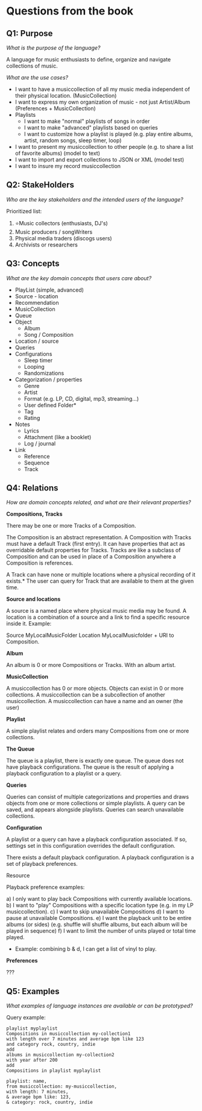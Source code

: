 # Questions from the book

## Q1: Purpose

*What is the purpose of the language?*

A language for music enthusiasts to define, organize and navigate collections of music.

*What are the use cases?*

- I want to have a musiccollection of all my music media independent of their physical location. (MusicCollection)
- I want to express my own organization of music - not just Artist/Album (Preferences + MusicCollection)
- Playlists
  - I want to make "normal" playlists of songs in order
  - I want to make "advanced" playlists based on queries
  - I want to customize how a playlist is played (e.g. play entire albums, artist, random songs, sleep timer, loop)
- I want to present my musiccollection to other people (e.g. to share a list of favorite albums) (model to text)
- I want to import and export collections to JSON or XML (model test)
- I want to insure my record musiccollection

## Q2: StakeHolders

*Who are the key stakeholders and the intended users of the language?*

Prioritized list:

1. ⭐️Music collectors (enthusiasts, DJ's)
2. Music producers / songWriters
3. Physical media traders (discogs users)
4. Archivists or researchers

## Q3: Concepts

*What are the key domain concepts that users care about?*

- PlayList (simple, advanced)
- Source - location
- Recommendation
- MusicCollection
- Queue
- Object
  - Album
  - Song / Composition
- Location / source
- Queries
- Configurations
  - Sleep timer
  - Looping
  - Randomizations
- Categorization / properties
  - Genre
  - Artist
  - Format (e.g. LP, CD, digital, mp3, streaming...)
  - User defined Folder*
  - Tag
  - Rating
- Notes
  - Lyrics
  - Attachment (like a booklet)
  - Log / journal
- Link
  - Reference
  - Sequence
  - Track

## Q4: Relations

*How are domain concepts related, and what are their relevant properties?*

**Compositions, Tracks**

There may be one or more Tracks of a Composition.

The Composition is an abstract representation.
A Composition with Tracks must have a default Track (first entry).
It can have properties that act as overridable default properties for Tracks.
Tracks are like a subclass of Composition and can be used in place of a Composition anywhere a Composition is references.

A Track can have none or multiple locations where a physical recording of it exists.*
The user can query for Track that are available to them at the given time.



**Source and locations**

A source is a named place where physical music media may be found.
A location is a combination of a source and a link to find a specific resource inside it.
Example:

Source MyLocalMusicFolder
Location MyLocalMusicfolder + URI to Composition.

**Album**

An album is 0 or more Compositions or Tracks.
With an album artist.

**MusicCollection**

A musiccollection has 0 or more objects.
Objects can exist in 0 or more collections.
A musiccollection can be a subcollection of another musiccollection.
A musiccollection can have a name and an owner (the user)

**Playlist**

A simple playlist relates and orders many Compositions from one or more collections.

**The Queue**

The queue is a playlist, there is exactly one queue. The queue does not have playback configurations.
The queue is the result of applying a playback configuration to a playlist or a query.

**Queries**

Queries can consist of multiple categorizations and properties and draws objects from one or more collections or simple playlists.
A query can be saved, and appears alongside playlists.
Queries can search unavailable collections.

**Configuration**

A playlist or a query can have a playback configuration associated.
If so, settings set in this configuration overrides the default configuration.

There exists a default playback configuration.
A playback configuration is a set of playback preferences.

Resource

Playback preference examples:

a) I only want to play back Compositions with currently available locations.
b) I want to "play" Compositions with a specific location type (e.g. in my LP musiccollection).
c) I want to skip unavailable Compositions
d) I want to pause at unavailable Compositions.
e) I want the playback unit to be entire albums (or sides) (e.g. shuffle will shuffle albums, but each album will be played in sequence)
f) I want to limit the number of units played or total time played.

- Example: combining b & d, I can get a list of vinyl to play.

**Preferences**

???

## Q5: Examples

*What examples of language instances are available or can be prototyped?*

Query example:

```ourquery
playlist myplaylist
Compositions in musiccollection my-collection1
with length over 7 minutes and average bpm like 123
and category rock, country, indie 
add
albums in musiccollection my-collection2
with year after 200
add
Compositions in playlist myplaylist
```

```ourquery
playlist: name,
from musiccollection: my-musiccollection,
with length: 7 minutes,
& average bpm like: 123,
& category: rock, country, indie
```
